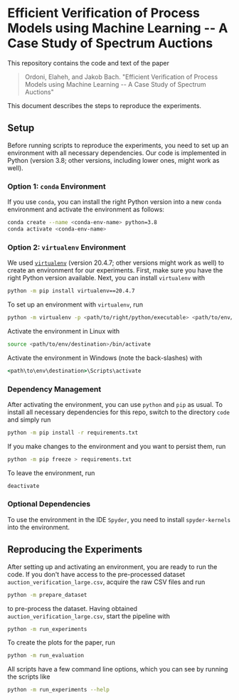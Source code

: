 # Efficient Verification of Process Models using Machine Learning -- A Case Study of Spectrum Auctions

This repository contains the code and text of the paper

> Ordoni, Elaheh, and Jakob Bach. "Efficient Verification of Process Models using Machine Learning -- A Case Study of Spectrum Auctions"

This document describes the steps to reproduce the experiments.

## Setup

Before running scripts to reproduce the experiments, you need to set up an environment with all necessary dependencies.
Our code is implemented in Python (version 3.8; other versions, including lower ones, might work as well).

### Option 1: `conda` Environment

If you use `conda`, you can install the right Python version into a new `conda` environment
and activate the environment as follows:

```bash
conda create --name <conda-env-name> python=3.8
conda activate <conda-env-name>
```

### Option 2: `virtualenv` Environment

We used [`virtualenv`](https://virtualenv.pypa.io/) (version 20.4.7; other versions might work as well) to create an environment for our experiments.
First, make sure you have the right Python version available.
Next, you can install `virtualenv` with

```bash
python -m pip install virtualenv==20.4.7
```

To set up an environment with `virtualenv`, run

```bash
python -m virtualenv -p <path/to/right/python/executable> <path/to/env/destination>
```

Activate the environment in Linux with

```bash
source <path/to/env/destination>/bin/activate
```

Activate the environment in Windows (note the back-slashes) with

```cmd
<path\to\env\destination>\Scripts\activate
```

### Dependency Management

After activating the environment, you can use `python` and `pip` as usual.
To install all necessary dependencies for this repo, switch to the directory `code` and simply run

```bash
python -m pip install -r requirements.txt
```

If you make changes to the environment and you want to persist them, run

```bash
python -m pip freeze > requirements.txt
```

To leave the environment, run

```bash
deactivate
```

### Optional Dependencies

To use the environment in the IDE `Spyder`, you need to install `spyder-kernels` into the environment.

## Reproducing the Experiments

After setting up and activating an environment, you are ready to run the code.
If you don't have access to the pre-processed dataset `auction_verification_large.csv`, acquire the raw CSV files and run

```bash
python -m prepare_dataset
```

to pre-process the dataset.
Having obtained `auction_verification_large.csv`, start the pipeline with

```bash
python -m run_experiments
```

To create the plots for the paper, run

```bash
python -m run_evaluation
```

All scripts have a few command line options, which you can see by running the scripts like

```bash
python -m run_experiments --help
```
